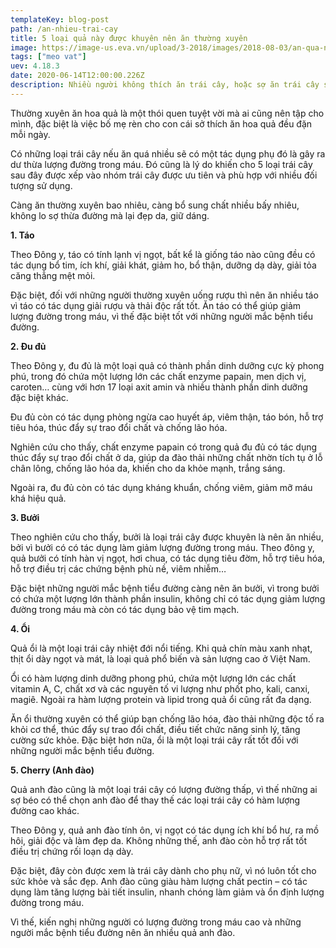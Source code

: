 ```yaml
---
templateKey: blog-post
path: /an-nhieu-trai-cay
title: 5 loại quả này được khuyên nên ăn thường xuyên
image: https://image-us.eva.vn/upload/3-2018/images/2018-08-03/an-qua-nhieu-trai-cay-khong-tot-nhung-an-5-loai-qua-nay-cang-nhieu-cang-tot-cho-suc-khoe-trai-cay1-15331132143471276157929-1533265891-782-width600height450.jpg
tags: ["meo vat"]
uev: 4.18.3
date: 2020-06-14T12:00:00.226Z
description: Nhiều người không thích ăn trái cây, hoặc sợ ăn trái cây sẽ làm tăng cân nhưng với 5 loại trái cây này, bạn có thể ăn quanh năm suốt tháng vì những tác dụng trên cả tuyệt vời.
---
```


Thường xuyên ăn hoa quả là một thói quen tuyệt vời mà ai cũng nên tập cho mình, đặc biệt là việc bố mẹ rèn cho con cái sở thích ăn hoa quả đều đặn mỗi ngày.

Có những loại trái cây nếu ăn quá nhiều sẽ có một tác dụng phụ đó là gây ra dư thừa lượng đường trong máu. Đó cũng là lý do khiến cho 5 loại trái cây sau đây được xếp vào nhóm trái cây được ưu tiên và phù hợp với nhiều đối tượng sử dụng.

Càng ăn thường xuyên bao nhiêu, càng bổ sung chất nhiều bấy nhiêu, không lo sợ thừa đường mà lại đẹp da, giữ dáng.

**1. Táo**

Theo Đông y, táo có tính lạnh vị ngọt, bất kể là giống táo nào cũng đều có tác dụng bổ tim, ích khí, giải khát, giảm ho, bổ thận, dưỡng dạ dày, giải tỏa căng thẳng mệt mỏi.

Đặc biệt, đối với những người thường xuyên uống rượu thì nên ăn nhiều táo vì táo có tác dụng giải rượu và thải độc rất tốt. Ăn táo có thể giúp giảm lượng đường trong máu, vì thế đặc biệt tốt với những người mắc bệnh tiểu đường.

**2. Đu đủ**

Theo Đông y, đu đủ là một loại quả có thành phần dinh dưỡng cực kỳ phong phú, trong đó chứa một lượng lớn các chất enzyme papain, men dịch vị, caroten… cùng với hơn 17 loại axit amin và nhiều thành phần dinh dưỡng đặc biệt khác.

Đu đủ còn có tác dụng phòng ngừa cao huyết áp, viêm thận, táo bón, hỗ trợ tiêu hóa, thúc đẩy sự trao đổi chất và chống lão hóa.

Nghiên cứu cho thấy, chất enzyme papain có trong quả đu đủ có tác dụng thúc đẩy sự trao đổi chất ở da, giúp da đào thải những chất nhờn tích tụ ở lỗ chân lông, chống lão hóa da, khiến cho da khỏe mạnh, trắng sáng.

Ngoài ra, đu đủ còn có tác dụng kháng khuẩn, chống viêm, giảm mỡ máu khá hiệu quả.

**3. Bưởi**

Theo nghiên cứu cho thấy, bưởi là loại trái cây được khuyên là nên ăn nhiều, bởi vì bưởi có có tác dụng làm giảm lượng đường trong máu. Theo đông y, quả bưởi có tính hàn vị ngọt, hơi chua, có tác dụng tiêu đờm, hỗ trợ tiêu hóa, hỗ trợ điều trị các chứng bệnh phù nề, viêm nhiễm…

Đặc biệt những người mắc bệnh tiểu đường càng nên ăn bưởi, vì trong bưởi có chứa một lượng lớn thành phần insulin, không chỉ có tác dụng giảm lượng đường trong máu mà còn có tác dụng bảo vệ tim mạch.

**4. Ổi**

Quả ổi là một loại trái cây nhiệt đới nổi tiếng. Khi quả chín màu xanh nhạt, thịt ổi dày ngọt và mát, là loại quả phổ biến và sản lượng cao ở Việt Nam.

Ổi có hàm lượng dinh dưỡng phong phú, chứa một lượng lớn các chất vitamin A, C, chất xơ và các nguyên tố vi lượng như phốt pho, kali, canxi, magiê. Ngoài ra hàm lượng protein và lipid trong quả ổi cũng rất đa dạng.

Ăn ổi thường xuyên có thể giúp bạn chống lão hóa, đào thải những độc tố ra khỏi cơ thể, thúc đẩy sự trao đổi chất, điều tiết chức năng sinh lý, tăng cường sức khỏe. Đặc biệt hơn nữa, ổi là một loại trái cây rất tốt đối với những người mắc bệnh tiểu đường.

**5. Cherry (Anh đào)**

Quả anh đào cũng là một loại trái cây có lượng đường thấp, vì thế những ai sợ béo có thể chọn anh đào để thay thế các loại trái cây có hàm lượng đường cao khác.

Theo Đông y, quả anh đào tính ôn, vị ngọt có tác dụng ích khí bổ hư, ra mồ hôi, giải độc và làm đẹp da. Không những thế, anh đào còn hỗ trợ rất tốt điều trị chứng rối loạn dạ dày.

Đặc biệt, đây còn được xem là trái cây dành cho phụ nữ, vì nó luôn tốt cho sức khỏe và sắc đẹp. Anh đào cũng giàu hàm lượng chất pectin – có tác dụng làm tăng lượng bài tiết insulin, nhanh chóng làm giảm và ổn định lượng đường trong máu.

Vì thế, kiến nghị những người có lượng đường trong máu cao và những người mắc bệnh tiểu đường nên ăn nhiều quả anh đào.
